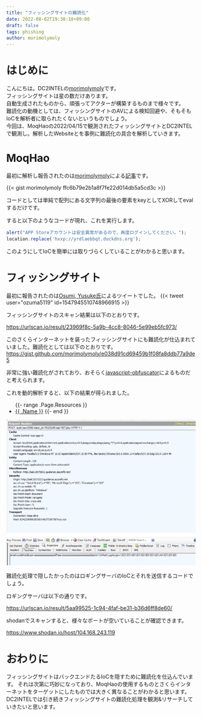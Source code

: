 ```yaml
---
title: "フィッシングサイトの難読化"
date: 2022-08-02T19:38:18+09:00
draft: false
tags: phishing
author: morimolymoly
---
```


# はじめに
こんにちは。DC2INTELの[morimolymoly](https://morimolymoly.com)です。\
フィッシングサイトは星の数だけあります。\
自動生成されたものから、頑張ってアクターが構築するものまで様々です。\
難読化の動機としては、フィッシングサイトのAVによる検知回避や、そもそもIoCを解析者に取られたくないというものでしょう。\
今回は、MoqHaoの2022/04/15で観測されたフィッシングサイトとDC2INTELで観測し。解析したWebsiteとを事例に難読化の具合を解析していきます。

# MoqHao
最初に解析し報告されたのは[morimolymoly](https://morimolymoly.com)による[記事](https://morimolymoly.hateblo.jp/entry/2022/04/15/123757)です。

{{< gist morimolymoly ffc6b79e2b1a8f7fe22d014db5a5cd3c >}}

コードとしては単純で配列にある文字列の最後の要素をkeyとしてXORしてevalするだけです。

すると以下のようなコードが現れ、これを実行します。

```js
alert("APP Storeアカウントは安全異常があるので、再度ログインしてください。");
location.replace('hxxp://yrdlaebbqt.duckdns.org');
```

このようにしてIoCを簡単には取りづらくしていることがわかると思います。

# フィッシングサイト
最初に報告されたのは[Osumi, Yusuke氏](https://twitter.com/ozuma5119)によるツイートでした。
{{< tweet user="ozuma5119" id=1547945510748966915 >}}

フィッシングサイトのスキャン結果は以下のとおりです。

https://urlscan.io/result/23969f8c-5a9b-4cc8-8046-5e99eb5fc973/

このさくらインターネットを装ったフィッシングサイトにも難読化が仕込まれていました。難読化としては以下のとおりです。\
https://gist.github.com/morimolymoly/e038d91cd69459b1f08fa8ddb77a9de5

非常に強い難読化がされており、おそらく[javascript-obfuscator](https://github.com/javascript-obfuscator/javascript-obfuscator)によるものだと考えられます。

これを動的解析すると、以下の結果が得られました。

<ul>
  {{- range .Page.Resources }}
    <li><a href="{{ .RelPermalink }}">{{ .Name }}</a>
  {{- end }}
</ul>

![送信結果](images/send0.png)
![送信ペイロード](images/send.png)

難読化処理で隠したかったのはロギングサーバのIoCとそれを送信するコードでしょう。

ロギングサーバは以下の通りです。

https://urlscan.io/result/5aa99525-1c94-4faf-be31-b36d6ff8de60/

shodanでスキャンすると、様々なポートが空いていることが確認できます。

https://www.shodan.io/host/104.168.243.119


# おわりに
フィッシングサイトはバックエンドたるIoCを隠すために難読化を仕込んでいます。
それは次第に巧妙になっており、MoqHaoの使用するものとさくらインターネットをターゲットにしたものでは大きく異なることがわかると思います。\
DC2INTELでは引き続きフィッシングサイトの難読化処理を観測&リサーチしていきたいと思います。
